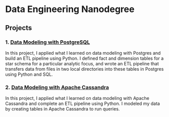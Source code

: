# Data Engineering Nanodegree

## Projects

### 1. [Data Modeling with PostgreSQL](https://github.com/jbj2505/dend_01_data_modeling_postgres)
In this project, I applied what I learned on data modeling with Postgres and build an ETL pipeline using Python. I defined fact and dimension tables for a star schema for a particular analytic focus, and wrote an ETL pipeline that transfers data from files in two local directories into these tables in Postgres using Python and SQL.

### 2. [Data Modeling with Apache Cassandra](https://github.com/jbj2505/dend_02_data_modeling_apache_cassandra)
In this project, I applied what I learned on data modeling with Apache Cassandra and complete an ETL pipeline using Python. I modeled my data by creating tables in Apache Cassandra to run queries.
